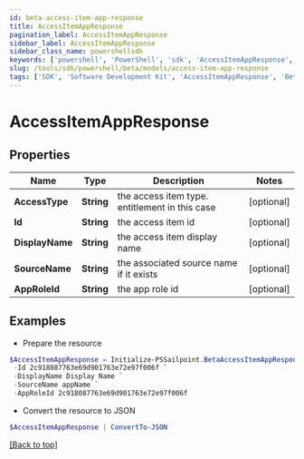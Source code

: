```yaml
---
id: beta-access-item-app-response
title: AccessItemAppResponse
pagination_label: AccessItemAppResponse
sidebar_label: AccessItemAppResponse
sidebar_class_name: powershellsdk
keywords: ['powershell', 'PowerShell', 'sdk', 'AccessItemAppResponse', 'BetaAccessItemAppResponse'] 
slug: /tools/sdk/powershell/beta/models/access-item-app-response
tags: ['SDK', 'Software Development Kit', 'AccessItemAppResponse', 'BetaAccessItemAppResponse']
---
```



# AccessItemAppResponse

## Properties

Name | Type | Description | Notes
------------ | ------------- | ------------- | -------------
**AccessType** | **String** | the access item type. entitlement in this case | [optional] 
**Id** | **String** | the access item id | [optional] 
**DisplayName** | **String** | the access item display name | [optional] 
**SourceName** | **String** | the associated source name if it exists | [optional] 
**AppRoleId** | **String** | the app role id | [optional] 

## Examples

- Prepare the resource
```powershell
$AccessItemAppResponse = Initialize-PSSailpoint.BetaAccessItemAppResponse  -AccessType app `
 -Id 2c918087763e69d901763e72e97f006f `
 -DisplayName Display Name `
 -SourceName appName `
 -AppRoleId 2c918087763e69d901763e72e97f006f
```

- Convert the resource to JSON
```powershell
$AccessItemAppResponse | ConvertTo-JSON
```


[[Back to top]](#) 

